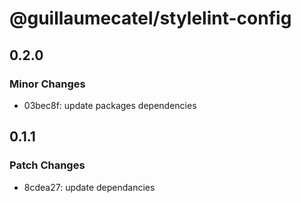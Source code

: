 # @guillaumecatel/stylelint-config

## 0.2.0

### Minor Changes

- 03bec8f: update packages dependencies

## 0.1.1

### Patch Changes

- 8cdea27: update dependancies
